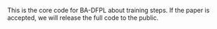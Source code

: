 This is the core code for  BA-DFPL about training 
steps.
If  the paper is accepted, we will release the full code to the public.
